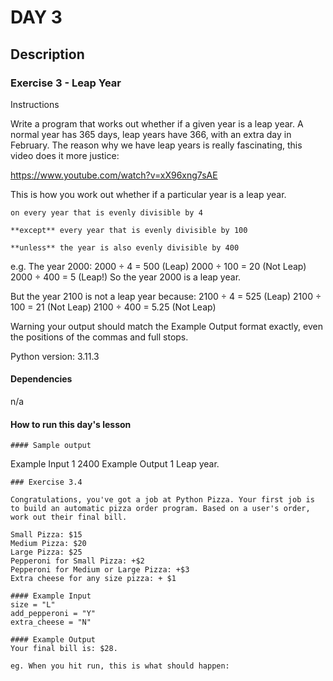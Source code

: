 
# DAY 3

## Description

### Exercise 3 - Leap Year
Instructions

Write a program that works out whether if a given year is a leap year. A normal year has 365 days, leap years have 366, with an extra day in February. The reason why we have leap years is really fascinating, this video does it more justice:

https://www.youtube.com/watch?v=xX96xng7sAE

This is how you work out whether if a particular year is a leap year.

    on every year that is evenly divisible by 4 

    **except** every year that is evenly divisible by 100 

    **unless** the year is also evenly divisible by 400

e.g. The year 2000:
2000 ÷ 4 = 500 (Leap)
2000 ÷ 100 = 20 (Not Leap)
2000 ÷ 400 = 5 (Leap!)
So the year 2000 is a leap year.

But the year 2100 is not a leap year because:
2100 ÷ 4 = 525 (Leap)
2100 ÷ 100 = 21 (Not Leap)
2100 ÷ 400 = 5.25 (Not Leap)

Warning your output should match the Example Output format exactly, even the positions of the commas and full stops.

Python version: 3.11.3 

#### Dependencies
n/a

#### How to run this day's lesson
```
#### Sample output
```
Example Input 1
2400
Example Output 1
Leap year.
```
### Exercise 3.4

Congratulations, you've got a job at Python Pizza. Your first job is to build an automatic pizza order program. Based on a user's order, work out their final bill.

Small Pizza: $15
Medium Pizza: $20
Large Pizza: $25
Pepperoni for Small Pizza: +$2
Pepperoni for Medium or Large Pizza: +$3
Extra cheese for any size pizza: + $1

#### Example Input
size = "L"
add_pepperoni = "Y"
extra_cheese = "N"

#### Example Output
Your final bill is: $28.

eg. When you hit run, this is what should happen:


